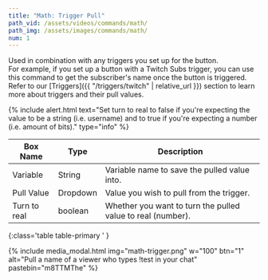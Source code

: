 ```yaml
---
title: "Math: Trigger Pull"
path_vid: /assets/videos/commands/math/
path_img: /assets/images/commands/math/
num: 1
---
```


Used in combination with any triggers you set up for the button.\
For example, if you set up a button with a Twitch Subs trigger, you can use this command to get the subscriber's name once the button is triggered.\
Refer to our [Triggers]({{ "/triggers/twitch" | relative_url }}) section to learn more about triggers and their pull values. 

{% include alert.html text="Set turn to real to false if you're expecting the value to be a string (i.e. username) and to true if you're expecting a number (i.e. amount of bits)." type="info" %}  

| Box Name | Type | Description | 
|-------|--------|--------|
| Variable | String | Variable name to save the pulled value into. |
|Pull Value|Dropdown| Value you wish to pull from the trigger.
|Turn to real|boolean| Whether you want to turn the pulled value to real (number).
{:class='table table-primary ' }

{% include media_modal.html img="math-trigger.png" w="100" btn="1" alt="Pull a name of a viewer who types !test in your chat" pastebin="m8TTMThe" %} 












